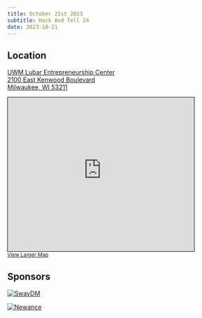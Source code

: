 ```yaml
---
title: October 21st 2023
subtitle: Hack And Tell 24
date: 2023-10-21
---
```


## Location

[UWM Lubar Entrepreneurship Center  
2100 East Kenwood Boulevard  
Milwaukee, WI 53211](https://osm.org/go/ZVOQBw6jz?m=&way=84467739)

<iframe width="425" height="350" src="https://www.openstreetmap.org/export/embed.html?bbox=-87.88556367158891%2C43.07413493715527%2C-87.88205534219743%2C43.07588062628937&amp;layer=mapnik&amp;marker=43.075007787938425%2C-87.88380950689316" style="border: 1px solid black"></iframe><br/><small><a href="https://www.openstreetmap.org/?mlat=43.07501&amp;mlon=-87.88381#map=19/43.07501/-87.88381">View Larger Map</a></small>

## Sponsors

[![SwayDM](/images/sponsors/swaydm.png)](https://sway.dm/info/)

[![Newance](/images/sponsors/newance.png)](https://newance.co)

